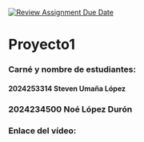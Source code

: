 [![Review Assignment Due Date](https://classroom.github.com/assets/deadline-readme-button-22041afd0340ce965d47ae6ef1cefeee28c7c493a6346c4f15d667ab976d596c.svg)](https://classroom.github.com/a/3HYWdOJH)
# Proyecto1
### Carné y nombre de estudiantes:
#### 2024253314 Steven Umaña López
### 2024234500 Noé López Durón
### Enlace del vídeo:
